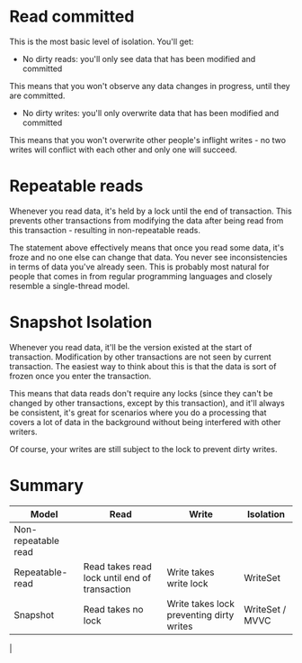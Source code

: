 


# Read committed

This is the most basic level of isolation. You'll get:

* No dirty reads: you'll only see data that has been modified and committed

This means that you won't observe any data changes in progress, until they are committed.

* No dirty writes: you'll only overwrite data that has been modified and committed

This means that you won't overwrite other people's inflight writes - no two writes will conflict with each other and only one will succeed. 

# Repeatable reads

Whenever you read data, it's held by a lock until the end of transaction. This prevents other transactions from modifying the data after being read from this transaction - resulting in non-repeatable reads.

The statement above effectively means that once you read some data, it's froze and no one else can change that data. You never see inconsistencies in terms of data you've already seen. This is probably most natural for people that comes in from regular programming languages and closely resemble a single-thread model. 


# Snapshot Isolation

Whenever you read data, it'll be the version existed at the start of transaction. Modification by other transactions are not seen by current transaction. The easiest way to think about this is that the data is sort of frozen once you enter the transaction.

This means that data reads don't require any locks (since they can't be changed by other transactions, except by this transaction), and it'll always be consistent, it's great for scenarios where you do a processing that covers a lot of data in the background without being interfered with other writers.

Of course, your writes are still subject to the lock to prevent dirty writes.

# Summary

 Model             | Read             | Write         | Isolation
----------         | -----            | ------        | --
| Non-repeatable read | 
| Repeatable-read  | Read takes read lock until end of transaction | Write takes write lock | WriteSet
| Snapshot         | Read takes no lock | Write takes lock preventing dirty writes | WriteSet / MVVC
| 

